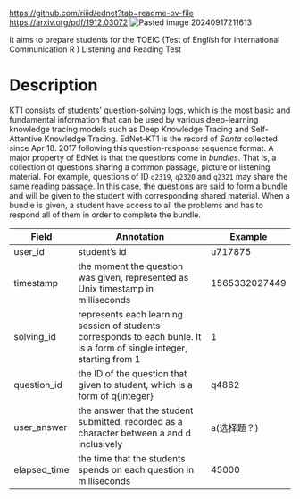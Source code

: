 https://github.com/riiid/ednet?tab=readme-ov-file
https://arxiv.org/pdf/1912.03072
![Pasted image 20240917211613](https://github.com/user-attachments/assets/362e0373-37db-4051-ac1a-4cb44d3efb38)


It aims to prepare students for the TOEIC (Test of English for International Communication R ) Listening and Reading Test
# Description
KT1 consists of students' question-solving logs, which is the most basic and fundamental information that can be used by various deep-learning knowledge tracing models such as Deep Knowledge Tracing and Self-Attentive Knowledge Tracing. EdNet-KT1 is the record of _Santa_ collected since Apr 18. 2017 following this question-response sequence format. A major property of EdNet is that the questions come in _bundles_. That is, a collection of questions sharing a common passage, picture or listening material. For example, questions of ID `q2319`, `q2320` and `q2321` may share the same reading passage. In this case, the questions are said to form a bundle and will be given to the student with corresponding shared material. When a bundle is given, a student have access to all the problems and has to respond all of them in order to complete the bundle.

| Field        | Annotation                                                                                                              | Example       |
| ------------ | ----------------------------------------------------------------------------------------------------------------------- | ------------- |
| user_id      | student’s id                                                                                                            | u717875       |
| timestamp    | the moment the question was given, represented as Unix timestamp in milliseconds                                        | 1565332027449 |
| solving_id   | represents each learning session of students corresponds to each bunle. It is a form of single integer, starting from 1 | 1             |
| question_id  | the ID of the question that given to student, which is a form of q{integer}                                             | q4862         |
| user_answer  | the answer that the student submitted, recorded as a character between a and d inclusively                              | a(选择题？)       |
| elapsed_time | the time that the students spends on each question in milliseconds                                                      | 45000         |
